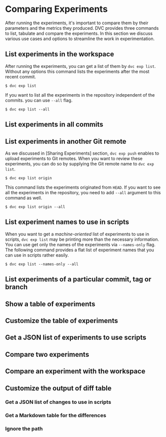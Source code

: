 # Comparing Experiments

After running the experiments, it's important to compare them by their parameters and the metrics they produced. DVC provides three commands to list, tabulate and compare the experiments. In this section we discuss various use cases and options to streamline the work in experimentation. 


## List experiments in the workspace

After running the experiments, you can get a list of them by `dvc exp list`. Without any options this command lists the experiments after the most recent commit. 

```dvc
$ dvc exp list
```

If you want to list all the experiments in the repository independent of the commits. you can use `--all` flag.

```dvc
$ dvc exp list --all
```

## List experiments in all commits

## List experiments in another Git remote

As we discussed in [Sharing Experiments] section, `dvc exp push` enables to upload experiments to Git remotes. When you want to review these experiments, you can do so by supplying the Git remote name to `dvc exp list`.

```dvc
$ dvc exp list origin 
```

This command lists the experiments originated from `HEAD`. If you want to see all the experiments in the repository, you need to add `--all` argument to this command as well. 

```dvc
$ dvc exp list origin --all
```

## List experiment names to use in scripts

When you want to get a _machine-oriented_ list of experiments to use in scripts, `dvc exp list` may be printing more than the necessary information. You can use get only the names of the experiments via `--names-only` flag. The following command provides a flat list of experiment names that you can use in scripts rather easily. 

```dvc
$ dvc exp list --names-only --all
```



## List experiments of a particular commit, tag or branch

## Show a table of experiments

## Customize the table of experiments

## Get a JSON list of experiments to use scripts

## Compare two experiments 

## Compare an experiment with the workspace

## Customize the output of diff table

### Get a JSON list of changes to use in scripts

### Get a Markdown table for the differences

### Ignore the path 
